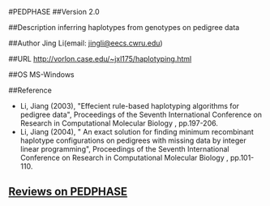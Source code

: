#PEDPHASE
##Version
2.0

##Description
inferring haplotypes from genotypes on pedigree data

##Author
Jing Li(email: jingli@eecs.cwru.edu)

##URL
http://vorlon.case.edu/~jxl175/haplotyping.html

##OS
MS-Windows

##Reference
* Li, Jiang (2003), "Effecient rule-based haplotyping algorithms for pedigree data", Proceedings of the Seventh International Conference on Research in Computational Molecular Biology , pp.197-206.
* Li, Jiang (2004), " An exact solution for finding minimum recombinant haplotype configurations on pedigrees with missing data by integer linear programming", Proceedings of the Seventh International Conference on Research in Computational Molecular Biology , pp.101-110.


## [Reviews on PEDPHASE](https://github.com/gaow/genetic-analysis-software/issues/390)